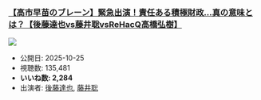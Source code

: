 ### [【高市早苗のブレーン】緊急出演！責任ある積極財政…真の意味とは？【後藤達也vs藤井聡vsReHacQ高橋弘樹】](https://www.youtube.com/watch?v=NnEZ6wVBVEM)
[![](https://img.youtube.com/vi/NnEZ6wVBVEM/sddefault.jpg)](https://www.youtube.com/watch?v=NnEZ6wVBVEM)
-   公開日: 2025-10-25
-   視聴数: 135,481
-   **いいね数: 2,284**
-   出演者: [後藤達也](/rehacq_fan/people/後藤達也 "wikilink"), [藤井聡](/rehacq_fan/people/藤井聡 "wikilink")
